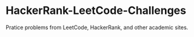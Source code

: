 # HackerRank-LeetCode-Challenges

Pratice problems from LeetCode, HackerRank, and other academic sites.
